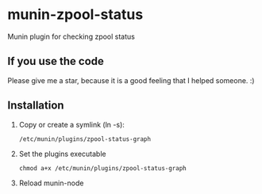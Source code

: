 # munin-zpool-status
Munin plugin for checking zpool status

If you use the code
------------

Please give me a star, because it is a good feeling that I helped someone. :)

Installation
------------

1. Copy or create a symlink (ln -s):

       /etc/munin/plugins/zpool-status-graph

2. Set the plugins executable

       chmod a+x /etc/munin/plugins/zpool-status-graph

3. Reload munin-node